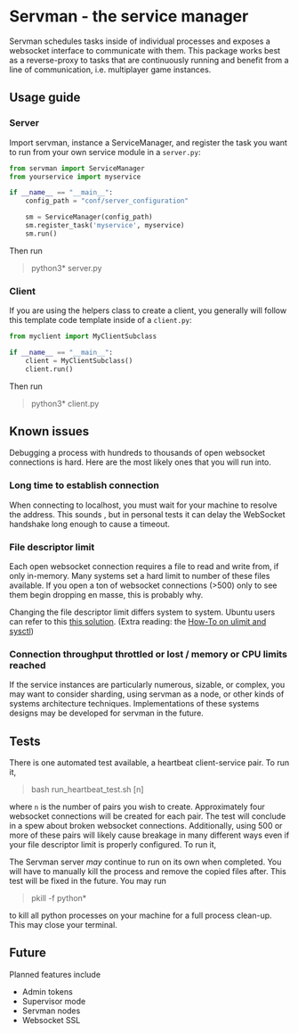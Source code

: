 # Servman - the service manager

Servman schedules tasks inside of individual processes and exposes a websocket interface to communicate with them. This package works best as a reverse-proxy to tasks that are continuously running and benefit from a line of communication, i.e. multiplayer game instances.

## Usage guide

### Server

Import servman, instance a ServiceManager, and register the task you want to run from your own service module in a `server.py`:

```python
from servman import ServiceManager
from yourservice import myservice

if __name__ == "__main__":
    config_path = "conf/server_configuration"

    sm = ServiceManager(config_path)
    sm.register_task('myservice', myservice)
    sm.run()
```

Then run

> python3* server.py

### Client

If you are using the helpers class to create a client, you generally will follow this template code template inside of a `client.py`:

```python
from myclient import MyClientSubclass

if __name__ == "__main__":
    client = MyClientSubclass()
    client.run()
```

Then run

> python3* client.py

## Known issues

Debugging a process with hundreds to thousands of open websocket connections is hard. Here are the most likely ones that you will run into.

### Long time to establish connection

When connecting to localhost, you must wait for your machine to resolve the address. This sounds , but in personal tests it can delay the WebSocket handshake long enough to cause a timeout.

### File descriptor limit

Each open websocket connection requires a file to read and write from, if only in-memory. Many systems set a hard limit to number of these files available. If you open a ton of websocket connections (>500) only to see them begin dropping en masse, this is probably why.

Changing the file descriptor limit differs system to system. Ubuntu users can refer to this [this solution](https://askubuntu.com/questions/1049058/how-to-increase-max-open-files-limit-on-ubuntu-18-04). (Extra reading: the [How-To on ulimit and sysctl](https://www.linuxhowtos.org/Tips%20and%20Tricks/ulimit.htm))

### Connection throughput throttled or lost / memory or CPU limits reached

If the service instances are particularly numerous, sizable, or complex, you may want to consider sharding, using servman as a node, or other kinds of systems architecture techniques. Implementations of these systems designs may be developed for servman in the future.

## Tests

There is one automated test available, a heartbeat client-service pair. To run it,

> bash run_heartbeat_test.sh [n]

where `n` is the number of pairs you wish to create. Approximately four websocket connections will be created for each pair. The test will conclude in a spew about broken websocket connections. Additionally, using 500 or more of these pairs will likely cause breakage in many different ways even if your file descriptor limit is properly configured. To run it,

The Servman server *may* continue to run on its own when completed. You will have to manually kill the process and remove the copied files after. This test will be fixed in the future. You may run

> pkill -f python*

to kill all python processes on your machine for a full process clean-up. This may close your terminal.

## Future

Planned features include
* Admin tokens
* Supervisor mode
* Servman nodes
* Websocket SSL